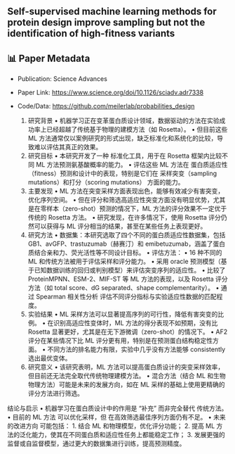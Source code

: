 ## Self-supervised machine learning methods for protein design improve sampling but not the identification of high-fitness variants

## 📊 Paper Metadata
- Publication: Science Advances
- Paper Link: https://www.science.org/doi/10.1126/sciadv.adr7338
- Code/Data: https://github.com/meilerlab/probabilities_design

	1.	研究背景
	•	机器学习正在变革蛋白质设计领域，数据驱动的方法在实验成功率上已经超越了传统基于物理的建模方法（如 Rosetta）。
	•	但目前这些 ML 方法通常仅以案例研究的形式出现，缺乏标准化和系统化的比较，导致难以评估其真正的效果。
	2.	研究目标
	•	本研究开发了一种 标准化工具，用于在 Rosetta 框架内比较不同 ML 方法预测氨基酸概率的能力。
	•	评估这些 ML 方法在 蛋白质适应性（fitness）预测和设计中的表现，特别是它们在 采样突变（sampling mutations）和打分（scoring mutations） 方面的能力。
	3.	主要发现
	•	ML 方法在突变采样方面表现出色，能够有效减少有害突变，优化序列空间。
	•	但在评分和筛选高适应性突变方面没有明显优势，尤其是在零样本（zero-shot）预测的情况下，ML 方法的评分效果不一定优于传统的 Rosetta 方法。
	•	研究发现，在许多情况下，使用 Rosetta 评分仍然可以获得与 ML 评分相当的结果，甚至在某些任务上表现更好。
	4.	研究方法
	•	数据集：本研究选取了四个不同的蛋白质适应性数据集，包括 GB1、avGFP、trastuzumab（赫赛汀）和 emibetuzumab，涵盖了蛋白质结合亲和力、荧光活性等不同设计目标。
	•	评估方法：
	  •	16 种不同的 ML 和传统方法被用于评估采样和评分能力。
	  •	采用 oracle 预测模型（基于已知数据训练的回归或判别模型）来评估突变序列的适应性。
	  •	比较了 ProteinMPNN、ESM-2、MIF-ST 等 ML 方法的表现，以及 Rosetta 评分方法（如 total score、dG separated、shape complementarity）。
	  •	通过 Spearman 相关性分析 评估不同评分指标与实验适应性数据的匹配程度。
	5.	实验结果
	•	ML 采样方法可以显著提高序列的可行性，降低有害突变的比例。
	•	在识别高适应性变体时，ML 方法的得分表现不如预期，没有比 Rosetta 显著更好，尤其是在无下游微调（zero-shot）的情况下。
	•	AF2 评分在某些情况下比 ML 评分更有用，特别是在预测蛋白结构稳定性方面。
	•	不同方法的排名能力有限，实验中几乎没有方法能够 consistently 选出最优变体。
	6.	研究意义
	•	该研究表明，ML 方法可以提高蛋白质设计的突变采样效率，但目前还无法完全取代传统物理建模方法。
	•	混合方法（结合 ML 和生物物理方法）可能是未来的发展方向，如在 ML 采样的基础上使用更精确的评分方法进行筛选。

结论与启示
	•	机器学习在蛋白质设计中的作用是 “补充” 而非完全替代 传统方法。
	•	目前的 ML 方法 可以优化采样，但 在高效筛选最佳序列方面仍有不足。
	•	未来的改进方向 可能包括：
  	1.	结合 ML 和物理模型，优化评分功能；
	  2.	提高 ML 方法的泛化能力，使其在不同蛋白质和适应性任务上都能稳定工作；
	  3.	发展更强的监督或自监督模型，通过更大的数据集进行训练，提高预测精度。

